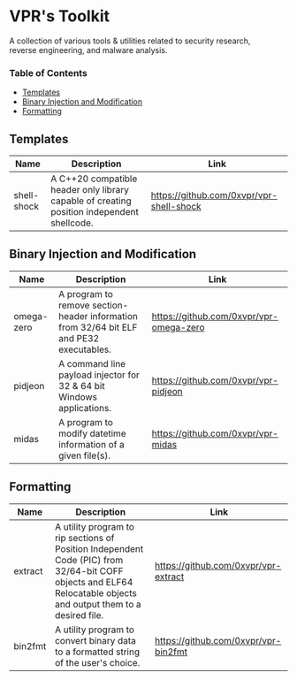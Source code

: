 # VPR's Toolkit
A collection of various tools & utilities related to security research,  
reverse engineering, and malware analysis.

### Table of Contents
- [Templates](#templates)
- [Binary Injection and Modification](#binary-injection-and-modification)
- [Formatting](#formatting)

## Templates
|Name|Description|Link|
|----|-----------|----|
|shell-shock|A C++20 compatible header only library capable of creating position independent shellcode.|https://github.com/0xvpr/vpr-shell-shock|

## Binary Injection and Modification
|Name|Description|Link|
|----|-----------|----|
|omega-zero|A program to remove section-header information from 32/64 bit ELF and PE32 executables.|https://github.com/0xvpr/vpr-omega-zero|
|pidjeon|A command line payload injector for 32 & 64 bit Windows applications.|https://github.com/0xvpr/vpr-pidjeon|
|midas|A program to modify datetime information of a given file(s).|https://github.com/0xvpr/vpr-midas|

## Formatting
|Name|Description|Link|
|----|-----------|----|
|extract|A utility program to rip sections of Position Independent Code (PIC) from 32/64-bit COFF objects and ELF64 Relocatable objects and output them to a desired file.|https://github.com/0xvpr/vpr-extract|
|bin2fmt|A utility program to convert binary data to a formatted string of the user's choice.|https://github.com/0xvpr/vpr-bin2fmt|
